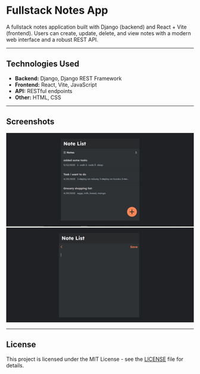 # Fullstack Notes App

A fullstack notes application built with Django (backend) and React + Vite (frontend). Users can create, update, delete, and view notes with a modern web interface and a robust REST API.

---

## Technologies Used

- **Backend:** Django, Django REST Framework
- **Frontend:** React, Vite, JavaScript
- **API:** RESTful endpoints
- **Other:** HTML, CSS

---

## Screenshots

![Notes List Screenshot](./Note%20lists.PNG)
![Note Add Screenshot](./Note%20add.PNG)

---

## License
This project is licensed under the MIT License - see the [LICENSE](LICENSE) file for details.